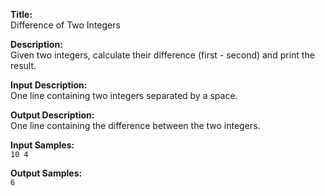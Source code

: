 **Title:**  
Difference of Two Integers

**Description:**  
Given two integers, calculate their difference (first - second) and print the result.

**Input Description:**  
One line containing two integers separated by a space.

**Output Description:**  
One line containing the difference between the two integers.

**Input Samples:**  
`10 4`

**Output Samples:**  
`6`
